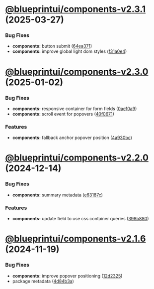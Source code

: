 # [@blueprintui/components-v2.3.1](https://github.com/blueprintui/blueprintui/compare/@blueprintui/components-v2.3.0...@blueprintui/components-v2.3.1) (2025-03-27)


### Bug Fixes

* **components:** button submit ([64ea371](https://github.com/blueprintui/blueprintui/commit/64ea371e2e2610d2f5a91ce765757eb991b67952))
* **components:** improve global light dom styles ([f31a0e4](https://github.com/blueprintui/blueprintui/commit/f31a0e4d0a64028bf7012661a2baf51651cc23ef))

# [@blueprintui/components-v2.3.0](https://github.com/blueprintui/blueprintui/compare/@blueprintui/components-v2.2.0...@blueprintui/components-v2.3.0) (2025-01-02)


### Bug Fixes

* **components:** responsive container for form fields ([0ae10a9](https://github.com/blueprintui/blueprintui/commit/0ae10a913637b14fb712480bf37cc88cda930524))
* **components:** scroll event for popovers ([40f0671](https://github.com/blueprintui/blueprintui/commit/40f0671bca9af1c1af1683c63751f585d62708df))


### Features

* **components:** fallback anchor popover position ([4a930bc](https://github.com/blueprintui/blueprintui/commit/4a930bc98d3a882cd6f0627ab65f92c2fd4509e8))

# [@blueprintui/components-v2.2.0](https://github.com/blueprintui/blueprintui/compare/@blueprintui/components-v2.1.6...@blueprintui/components-v2.2.0) (2024-12-14)


### Bug Fixes

* **components:** summary metadata ([e63187c](https://github.com/blueprintui/blueprintui/commit/e63187ca951b2916bf4300f6ffddf787067924ea))


### Features

* **components:** update field to use css container queries ([398b880](https://github.com/blueprintui/blueprintui/commit/398b8809526fa9a11545928ff448c73ca2d3a986))

# [@blueprintui/components-v2.1.6](https://github.com/blueprintui/blueprintui/compare/@blueprintui/components-v2.1.5...@blueprintui/components-v2.1.6) (2024-11-19)


### Bug Fixes

* **components:** improve popover positioning ([12d2325](https://github.com/blueprintui/blueprintui/commit/12d232596a24465704a337dca67bc843d26616d2))
* package metadata ([4d84b3a](https://github.com/blueprintui/blueprintui/commit/4d84b3a717074c70f0d7816efee57f4381e90d4a))

